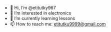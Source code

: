 - 👋 Hi, I’m @etitutky967
- 👀 I’m interested in electronics
- 🌱 I’m currently learning lessons
- 📫 How to reach me: etitutku9999@gmail.com

<!---
etitutky967/etitutky967 is a ✨ special ✨ repository because its `README.md` (this file) appears on your GitHub profile.
You can click the Preview link to take a look at your changes.
--->
